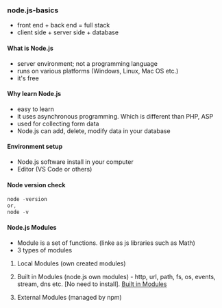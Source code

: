 ### node.js-basics

- front end + back end = full stack
- client side + server side + database

#### What is Node.js
- server environment; not a programming language
- runs on various platforms (Windows, Linux, Mac OS etc.)
- it's free

#### Why learn Node.js
- easy to learn
- it uses asynchronous programming. Which is different than PHP, ASP
- used for collecting form data
- Node.js can add, delete, modify data in your database

#### Environment setup
- Node.js software install in your computer
- Editor (VS Code or others)

#### Node version check
```javascript
node -version
or,
node -v
```

#### Node.js Modules
- Module is a set of functions. (linke as js libraries such as Math)
- 3 types of modules
1. Local Modules (own created modules)
2. Built in Modules (node.js own modules) - http, url, path, fs, os, events, stream, dns etc.  [No need to install].
[Built in Modules](https://www.w3schools.com/nodejs/ref_modules.asp)

3. External Modules (managed by npm)

